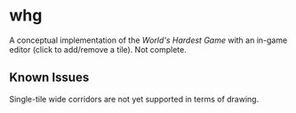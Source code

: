 # whg
A conceptual implementation of the *World's Hardest Game* with an in-game editor (click to add/remove a tile). Not complete.

## Known Issues
Single-tile wide corridors are not yet supported in terms of drawing.